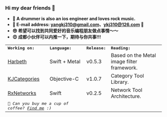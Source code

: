 ### Hi my dear friends 👋

* **🧸 A drummer is also an ios engineer and loves rock music.**
* **🎷 E-mail address: [yangkj310@gmail.com](yangkj310@gmail.com)、[ykj310@126.com](ykj310@126.com) 🎷**  
* **😎 希望可以找到共同爱好的音乐编程朋友做点事情～～**
* **😍 成都小伙伴可以内推一下，期待与你共事!!!**

<table>
<tr>
<td colspan="2">
<strong><samp>Working on:</samp></strong>
</td>
<td colspan="2">
<strong><samp>Language:</samp></strong>
</td>
<td colspan="2">
<strong><samp>Release:</samp></strong>
</td>
<td colspan="2">
<strong><samp>Reading:</samp></strong>
</td>
</tr>

<tr>
<td colspan="2">
<a href="https://github.com/yangKJ/Harbeth">Harbeth</a>
</td>
<td colspan="2">
Swift + Metal
</td>
<td colspan="2">
v0.5.3
</td>
<td colspan="2">
Based on the Metal image filter framework.
</td>
</tr>


<tr>
<td colspan="2">
<a href="https://github.com/yangKJ/KJCategories">KJCategories</a>
</td>
<td colspan="2">
Objective-C
</td>
<td colspan="2">
v1.0.7
</td>
<td colspan="2">
Category Tool Library.
</td>
</tr>

<tr>
<td colspan="2">
<a href="https://github.com/yangKJ/RxNetworks">RxNetworks</a>
</td>
<td colspan="2">
Swift
</td>
<td colspan="2">
v0.2.5
</td>
<td colspan="2">
Network Tool Architecture.
</td>
</tr>


  
<tr>
<td colspan="4">
<em><samp>🎷 Can you buy me a cup of coffee? <a href="https://www.buymeacoffee.com/yangkj3102">Find me</a> :)</samp></em>
</td>

<td colspan="2" rowspan="2">
</a>
</td>
  
<td colspan="2" rowspan="2">
</a>
</td>


</td>
</tr>

</table>

<!--<p align="left">
<img src="https://img.zcool.cn/community/0161da5541af81000001a64bc753a4.jpg@1280w_1l_2o_100sh.jpg" width="500" hspace="1px">
</p>-->

  





